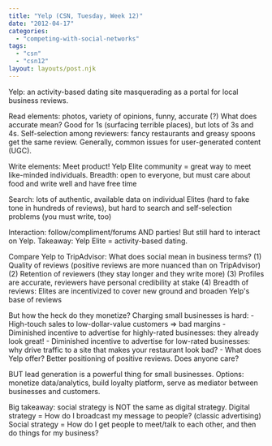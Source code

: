 ```yaml
---
title: "Yelp (CSN, Tuesday, Week 12)"
date: "2012-04-17"
categories: 
  - "competing-with-social-networks"
tags: 
  - "csn"
  - "csn12"
layout: layouts/post.njk
---
```


Yelp: an activity-based dating site masquerading as a portal for local business reviews.

Read elements: photos, variety of opinions, funny, accurate (?) What does accurate mean? Good for 1s (surfacing terrible places), but lots of 3s and 4s. Self-selection among reviewers: fancy restaurants and greasy spoons get the same review. Generally, common issues for user-generated content (UGC).

Write elements: Meet product! Yelp Elite community = great way to meet like-minded individuals. Breadth: open to everyone, but must care about food and write well and have free time

Search: lots of authentic, available data on individual Elites (hard to fake tone in hundreds of reviews), but hard to search and self-selection problems (you must write, too)

Interaction: follow/compliment/forums AND parties! But still hard to interact on Yelp. Takeaway: Yelp Elite = activity-based dating.

Compare Yelp to TripAdvisor: What does social mean in business terms? (1) Quality of reviews (positive reviews are more nuanced than on TripAdvisor) (2) Retention of reviewers (they stay longer and they write more) (3) Profiles are accurate, reviewers have personal credibility at stake (4) Breadth of reviews: Elites are incentivized to cover new ground and broaden Yelp's base of reviews

But how the heck do they monetize? Charging small businesses is hard: - High-touch sales to low-dollar-value customers => bad margins - Diminished incentive to advertise for highly-rated businesses: they already look great! - Diminished incentive to advertise for low-rated businesses: why drive traffic to a site that makes your restaurant look bad? - What does Yelp offer? Better positioning of positive reviews. Does anyone care?

BUT lead generation is a powerful thing for small businesses. Options: monetize data/analytics, build loyalty platform, serve as mediator between businesses and customers.

Big takeaway: social strategy is NOT the same as digital strategy. Digital strategy = How do I broadcast my message to people? (classic advertising) Social strategy = How do I get people to meet/talk to each other, and then do things for my business?

